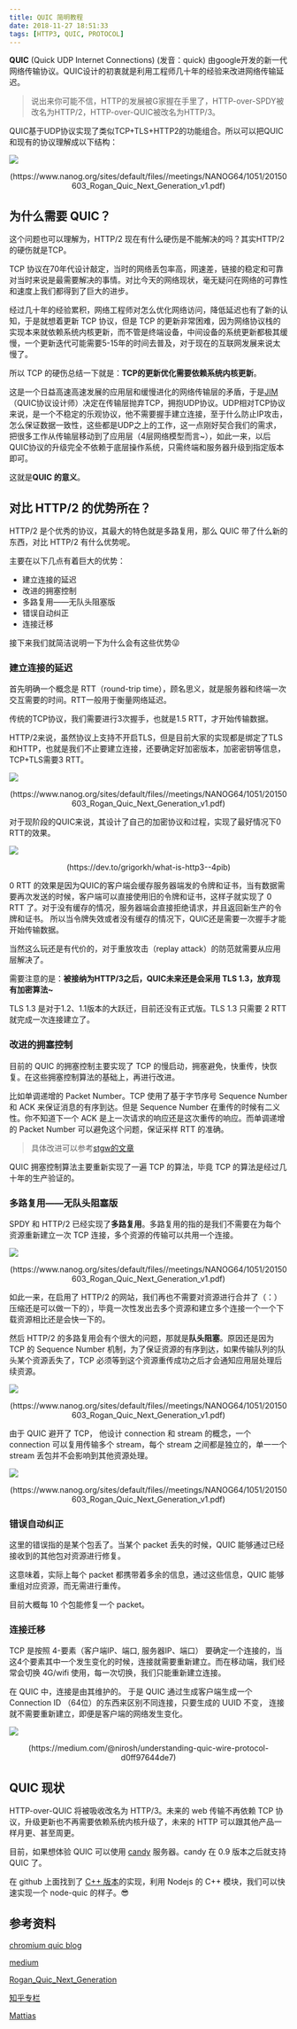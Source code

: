 ```yaml
---
title: QUIC 简明教程
date: 2018-11-27 18:51:33
tags: [HTTP3, QUIC, PROTOCOL]
---
```


**QUIC** (Quick UDP Internet Connections) (发音：quick) 由google开发的新一代网络传输协议。QUIC设计的初衷就是利用工程师几十年的经验来改进网络传输延迟。

> 说出来你可能不信，HTTP的发展被G家握在手里了，HTTP-over-SPDY被改名为HTTP/2，HTTP-over-QUIC被改名为HTTP/3。

QUIC基于UDP协议实现了类似TCP+TLS+HTTP2的功能组合。所以可以把QUIC和现有的协议理解成以下结构：

![](/images/quic/quic-fit.png)
<center>(https://www.nanog.org/sites/default/files//meetings/NANOG64/1051/20150603_Rogan_Quic_Next_Generation_v1.pdf)</center>

## 为什么需要 QUIC？
这个问题也可以理解为，HTTP/2 现在有什么硬伤是不能解决的吗？其实HTTP/2的硬伤就是TCP。

TCP 协议在70年代设计敲定，当时的网络丢包率高，网速差，链接的稳定和可靠对当时来说是最需要解决的事情。对比今天的网络现状，毫无疑问在网络的可靠性和速度上我们都得到了巨大的进步。

经过几十年的经验累积，网络工程师对怎么优化网络访问，降低延迟也有了新的认知，于是就想着更新 TCP 协议，但是 TCP 的更新非常困难，因为网络协议栈的实现本来就依赖系统内核更新，而不管是终端设备，中间设备的系统更新都极其缓慢，一个更新迭代可能需要5-15年的时间去普及，对于现在的互联网发展来说太慢了。 

所以 TCP 的硬伤总结一下就是：**TCP的更新优化需要依赖系统内核更新**。

这是一个日益高速高速发展的应用层和缓慢进化的网络传输层的矛盾，于是[JIM](https://twitter.com/JimRoskind)（QUIC协议设计师）决定在传输层抛弃TCP，拥抱UDP协议。UDP相对TCP协议来说，是一个不稳定的乐观协议，他不需要握手建立连接，至于什么防止IP攻击，怎么保证数据一致性，这些都是UDP之上的工作，这一点刚好契合我们的需求，把很多工作从传输层移动到了应用层（4层网络模型而言~），如此一来，以后QUIC协议的升级完全不依赖于底层操作系统，只需终端和服务器升级到指定版本即可。

这就是**QUIC 的意义**。

## 对比 HTTP/2 的优势所在？

HTTP/2 是个优秀的协议，其最大的特色就是多路复用，那么 QUIC 带了什么新的东西，对比 HTTP/2 有什么优势呢。

主要在以下几点有着巨大的优势：

- 建立连接的延迟
- 改进的拥塞控制
- 多路复用——无队头阻塞版
- 错误自动纠正
- 连接迁移

接下来我们就简洁说明一下为什么会有这些优势😜

### 建立连接的延迟

首先明确一个概念是 RTT（round-trip time），顾名思义，就是服务器和终端一次交互需要的时间。RTT一般用于衡量网络延迟。

传统的TCP协议，我们需要进行3次握手，也就是1.5 RTT，才开始传输数据。

HTTP/2来说，虽然协议上支持不开启TLS，但是目前大家的实现都是绑定了TLS和HTTP，也就是我们不止要建立连接，还要确定好加密版本，加密密钥等信息，TCP+TLS需要3 RTT。

![](/images/quic/tcp-tls.png)
<center>(https://www.nanog.org/sites/default/files//meetings/NANOG64/1051/20150603_Rogan_Quic_Next_Generation_v1.pdf)</center>

对于现阶段的QUIC来说，其设计了自己的加密协议和过程，实现了最好情况下0 RTT的效果。

![](https://res.cloudinary.com/practicaldev/image/fetch/s--0hlAeTAi--/c_limit%2Cf_auto%2Cfl_progressive%2Cq_66%2Cw_880/https://cdn-images-1.medium.com/max/800/1%2Ar6NNOhOGncUfvHXKHUM39w.gif)
<center>(https://dev.to/grigorkh/what-is-http3--4pib)</center>

0 RTT 的效果是因为QUIC的客户端会缓存服务器端发的令牌和证书，当有数据需要再次发送的时候，客户端可以直接使用旧的令牌和证书，这样子就实现了 0 RTT 了。对于没有缓存的情况，服务器端会直接拒绝请求，并且返回新生产的令牌和证书。 所以当令牌失效或者没有缓存的情况下，QUIC还是需要一次握手才能开始传输数据。

当然这么玩还是有代价的，对于重放攻击（replay attack）的防范就需要从应用层解决了。

需要注意的是：**被接纳为HTTP/3之后，QUIC未来还是会采用 TLS 1.3，放弃现有加密算法~**

TLS 1.3 是对于1.2、1.1版本的大跃迁，目前还没有正式版。TLS 1.3 只需要 2 RTT 就完成一次连接建立了。

### 改进的拥塞控制

目前的 QUIC 的拥塞控制主要实现了 TCP 的慢启动，拥塞避免，快重传，快恢复。在这些拥塞控制算法的基础上，再进行改进。

比如单调递增的 Packet Number。TCP 使用了基于字节序号 Sequence Number 和 ACK 来保证消息的有序到达。但是 Sequence Number 在重传的时候有二义性。你不知道下一个 ACK 是上一次请求的响应还是这次重传的响应。而单调递增的 Packet Number 可以避免这个问题，保证采样 RTT 的准确。

> 具体改进可以参考[stgw的文章](https://zhuanlan.zhihu.com/p/32553477)

QUIC 拥塞控制算法主要重新实现了一遍 TCP 的算法，毕竟 TCP 的算法是经过几十年的生产验证的。

### 多路复用——无队头阻塞版

SPDY 和 HTTP/2 已经实现了**多路复用**。多路复用的指的是我们不需要在为每个资源重新建立一次 TCP 连接，多个资源的传输可以共用一个连接。

![](/images/quic/http2-multiplex.png)
<center>(https://www.nanog.org/sites/default/files//meetings/NANOG64/1051/20150603_Rogan_Quic_Next_Generation_v1.pdf)</center>

如此一来，在启用了 HTTP/2 的网站，我们再也不需要对资源进行合并了（：）压缩还是可以做一下的），毕竟一次性发出去多个资源和建立多个连接一个一个下载资源相比还是会快一下的。

然后 HTTP/2 的多路复用会有个很大的问题，那就是**队头阻塞**。原因还是因为 TCP 的 Sequence Number 机制，为了保证资源的有序到达，如果传输队列的队头某个资源丢失了，TCP 必须等到这个资源重传成功之后才会通知应用层处理后续资源。

![](/images/quic/http2-multiplex-head-line-block.png)
<center>(https://www.nanog.org/sites/default/files//meetings/NANOG64/1051/20150603_Rogan_Quic_Next_Generation_v1.pdf)</center>

由于 QUIC 避开了 TCP， 他设计 connection 和 stream 的概念，一个 connection 可以复用传输多个 stream，每个 stream 之间都是独立的，单一一个 stream 丢包并不会影响到其他资源处理。

![](/images/quic/quic-multiplex.png)
<center>(https://www.nanog.org/sites/default/files//meetings/NANOG64/1051/20150603_Rogan_Quic_Next_Generation_v1.pdf)</center>

### 错误自动纠正

这里的错误指的是某个包丢了。当某个 packet 丢失的时候，QUIC 能够通过已经接收到的其他包对资源进行修复。

这意味着，实际上每个 packet 都携带着多余的信息，通过这些信息，QUIC 能够重组对应资源，而无需进行重传。

目前大概每 10 个包能修复一个 packet。

### 连接迁移

TCP 是按照 4-要素（客户端IP、端口, 服务器IP、端口） 要确定一个连接的，当这4个要素其中一个发生变化的时候，连接就需要重新建立。而在移动端，我们经常会切换 4G/wifi 使用，每一次切换，我们只能重新建立连接。

在 QUIC 中，连接是由其维护的。 于是 QUIC 通过生成客户端生成一个 Connection ID （64位）的东西来区别不同连接，只要生成的 UUID 不变， 连接就不需要重新建立，即便是客户端的网络发生变化。

![](/images/quic/quic-header.png)
<center>(https://medium.com/@nirosh/understanding-quic-wire-protocol-d0ff97644de7)</center>

## QUIC 现状

HTTP-over-QUIC 将被吸收改名为 HTTP/3。未来的 web 传输不再依赖 TCP 协议，升级更新也不再需要依赖系统内核升级了，未来的 HTTP 可以跟其他产品一样月更、甚至周更。

目前，如果想体验 QUIC 可以使用 [candy](https://github.com/mholt/caddy/wiki/QUIC) 服务器。candy 在 0.9 版本之后就支持 QUIC 了。

在 github 上面找到了 [C++ 版本](https://github.com/devsisters/libquic)的实现，利用 Nodejs 的 C++ 模块，我们可以快速实现一个 node-quic 的样子。😎

## 参考资料

[ chromium quic blog ](https://docs.google.com/document/d/1gY9-YNDNAB1eip-RTPbqphgySwSNSDHLq9D5Bty4FSU/edit)

[ medium ](https://medium.com/@nirosh/understanding-quic-wire-protocol-d0ff97644de7)

[ Rogan_Quic_Next_Generation ](https://www.nanog.org/sites/default/files//meetings/NANOG64/1051/20150603_Rogan_Quic_Next_Generation_v1.pdf)

[ 知乎专栏 ](https://zhuanlan.zhihu.com/p/32553477)

[ Mattias ](https://ma.ttias.be/googles-quic-protocol-moving-web-tcp-udp/)